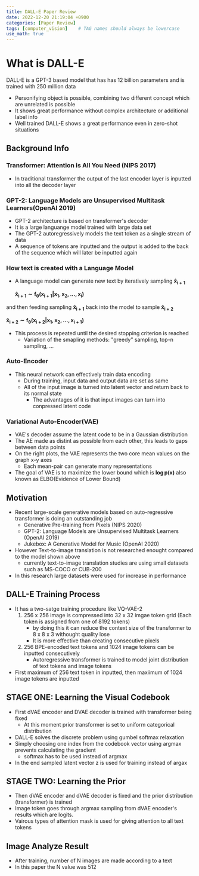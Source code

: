 ```yaml
---
title: DALL-E Paper Review
date: 2022-12-20 21:19:04 +0900
categories: [Paper Review]
tags: [computer_vision]    # TAG names should always be lowercase
use_math: true
---
```


# What is DALL-E

DALL-E is a GPT-3 based model that has has 12 billion parameters and is trained with 250 million data
- Personifying object is possible, combining two different concept which are unrelated is possible
- It shows great performance without complex architecture or additional label info
- Well trained DALL-E shows a great performance even in zero-shot situations

## Background Info

### Transformer: Attention is All You Need (NIPS 2017)
- In traditional transformer the output of the last encoder layer is inputted into all the decoder layer

### GPT-2: Language Models are Unsupervised Multitask Learners(OpenAI 2019)
- GPT-2 architecture is based on transformer's decoder
- It is a large languange model trained with large data set
- The GPT-2 autoregressively models the text token as a single stream of data
- A sequence of tokens are inputted and the output is added to the back of the sequence which will later be inputted again

### How text is created with a Language Model
- A language model can generate new text by iteratively sampling $\displaystyle \boldsymbol{\hat{x}_{i+1}}$

    $\displaystyle\boldsymbol{\hat{x}_{i+1}\sim f_\theta(x_{i+1}|x_1,x_2, ..., x_i)}$

and then feeding sampling 
$\displaystyle \boldsymbol{\hat{x}_{i+1}}$ back into the model to sample 
$\displaystyle \boldsymbol{\hat{x}_{i+2}}$

$\displaystyle\boldsymbol{\hat{x}_{i+2}\sim f_\theta(x_{i+2}|x_1,x_2, ..., x_{i+1})}$

- This process is repeated until the desired stopping criterion is reached
  - Variation of the smapling methods: "greedy" sampling, top-n sampling, ...

### Auto-Encoder
- This neural network can effectively train data encoding
  - During training, input data and output data are set as same
  - All of the input image is turned into latent vector and return back to its normal state
    - The advantages of it is that input images can turn into conpressed latent code

### Variational Auto-Encoder(VAE)
- VAE's decoder assume the latent code to be in a Gaussian distribution
- The AE made as distint as possible from each other, this leads to gaps between data points
- On the right plots, the VAE represents the two core mean values on the graph x-y axes
  - Each mean-pair can generate many representations
- The goal of VAE is to maximize the lower bound which is $\displaystyle \boldsymbol{\log{p(x)}}$  also known as ELBO(Evidence of Lower Bound)

## Motivation
- Recent large-scale generative models based on auto-regressive transformer is doing an outstanding job 
  - Generative Pre-training from Pixels (NIPS 2020)
  - GPT-2: Language Models are Unsupervised Multitask Learners (OpenAI 2019)
  - Jukebox: A Generative Model for Music (OpenAI 2020)
- However Text-to-image translation is not researched enought compared to the model shown above
  - currently text-to-image translation studies are using small datasets such as MS-COCO or CUB-200
- In this research large datasets were used for increase in performance

## DALL-E Training Process
- It has a two-satge training procedure like VQ-VAE-2
  1. 256 x 256 image is compressed into 32 x 32 imgae token grid (Each token is assigned from one of 8192 tokens)
     - by doing this it can reduce the context size of the transformer to 8 x 8 x 3 withought quality lose
     - It is more effective than creating consecutive pixels
  2. 256 BPE-encoded text tokens and 1024 image tokens can be inputted consecutively
     - Autoregressive transformer is trained to model joint distribution of text tokens and image tokens
- First maximum of 256 text token in inputted, then maxiimum of 1024 image tokens are inputted

## STAGE ONE: Learning the Visual Codebook
- First dVAE encoder and DVAE decoder is trained with transformer being fixed
  - At this moment prior transformer is set to uniform categorical distribution
- DALL-E solves the discrete problem using gumbel softmax relaxation
- Simply choosing one index from the codebook vector using argmax prevents calculating the gradient
  - softmax has to be used instead of argmax
- In the end sampled latent vector z is used for training instead of argax

## STAGE TWO: Learning the Prior
- Then dVAE encoder and dVAE decoder is fixed and the prior distribution (transformer) is trained
- Image token goes through argmax sampling from dVAE encoder's results which are logits.
- Vairous types of attention mask is used for giving attention to all text tokens

## Image Analyze Result
- After training, number of N images are made according to a text
- In this paper the N value was 512
